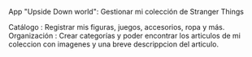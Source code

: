 App "Upside Down world": Gestionar mi colección de Stranger Things

Catálogo : Registrar mis figuras, juegos, accesorios, ropa y más.
Organización : Crear categorías y poder encontrar los articulos de mi coleccion con imagenes y una breve descrippcion del articulo.